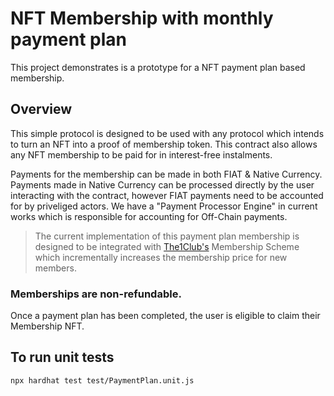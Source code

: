 # NFT Membership with monthly payment plan

This project demonstrates is a prototype for a NFT payment plan based membership.

## Overview

This simple protocol is designed to be used with any protocol which intends to turn an NFT into a proof of membership token. This contract also allows any NFT membership to be paid for in interest-free instalments. 

Payments for the membership can be made in both FIAT & Native Currency. Payments made in Native Currency can be processed directly by the user interacting with the contract, however FIAT payments need to be accounted for by priveliged actors. We have a "Payment Processor Engine" in current works which is responsible for accounting for Off-Chain payments.

> The current implementation of this payment plan membership is designed to be integrated with [The1Club's](https://www.1club.io/) Membership Scheme which incrementally increases the membership price for new members.

### Memberships are non-refundable.

Once a payment plan has been completed, the user is eligible to claim their Membership NFT.

## To run unit tests

```
npx hardhat test test/PaymentPlan.unit.js
```
